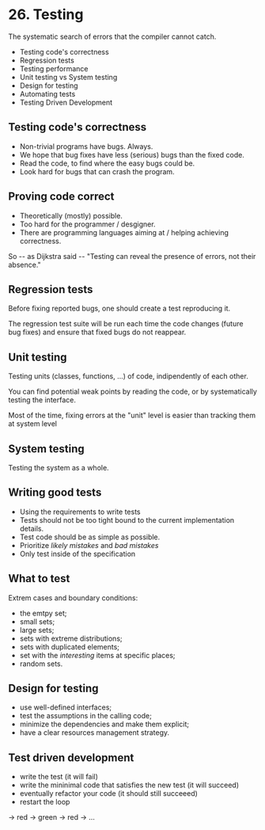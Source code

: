 # 26.  Testing

The systematic search of errors that the compiler cannot catch.

- Testing code's correctness
- Regression tests
- Testing performance
- Unit testing vs System testing
- Design for testing
- Automating tests
- Testing Driven Development

## Testing code's correctness

- Non-trivial programs have bugs. Always.
- We hope that bug fixes have less (serious) bugs than the fixed code.
- Read the code, to find where the easy bugs could be.
- Look hard for bugs that can crash the program.

## Proving code correct

- Theoretically (mostly) possible.
- Too hard for the programmer / desgigner.
- There are programming languages aiming at / helping achieving correctness.

So -- as Dijkstra said -- "Testing can reveal the presence of errors, not their absence."

## Regression tests

Before fixing reported bugs, one should create a test reproducing it.

The regression test suite will be run each time the code changes (future bug fixes) and ensure that fixed bugs do not reappear.

## Unit testing

Testing units (classes, functions, ...) of code, indipendently of each other.

You can find potential weak points by reading the code, or by systematically testing the interface.

Most of the time, fixing errors at the "unit" level is easier than tracking them at system level

## System testing

Testing the system as a whole.

## Writing good tests

- Using the requirements to write tests
- Tests should not be too tight bound to the current implementation details.
- Test code should be as simple as possible.
- Prioritize _likely mistakes_ and _bad mistakes_
- Only test inside of the specification

## What to test

Extrem cases and boundary conditions:

- the emtpy set;
- small sets;
- large sets;
- sets with extreme distributions;
- sets with duplicated elements;
- set with the _interesting_ items at specific places;
- random sets.

## Design for testing

- use well-defined interfaces;
- test the assumptions in the calling code;
- minimize the dependencies and make them explicit;
- have a clear resources management strategy.

## Test driven development

- write the test (it will fail)
- write the mininimal code that satisfies the new test (it will succeed)
- eventually refactor your code (it should still succeeed)
- restart the loop

→ red → green → red → ...
